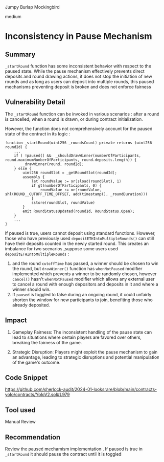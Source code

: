 Jumpy Burlap Mockingbird

medium

# Inconsistency in Pause Mechanism

## Summary
`_startRound` function has some inconsistent behavior with respect to the paused state. 
While the pause mechanism effectively prevents direct deposits and round drawing actions, it does not stop the initiation of new rounds and as long as users can deposit into multiple rounds, this paused mechanisms preventing deposit is broken and does not enforce fairness

## Vulnerability Detail
The `_startRound` function can be invoked in various scenarios : after a round is cancelled, when a round is drawn, or during contract initialization. 

However, the function does not comprehensively account for the paused state of the contract in its logic :

```solidity
function _startRound(uint256 _roundsCount) private returns (uint256 roundId) {
    ...
    if ( !paused() &&  _shouldDrawWinner(numberOfParticipants, round.maximumNumberOfParticipants, round.deposits.length)) {
        _drawWinner(round, roundId);
    } else {
        uint256 roundSlot = _getRoundSlot(roundId);
        assembly {
            let roundValue := or(sload(roundSlot), 1)
            if gt(numberOfParticipants, 0) {
                roundValue := or(roundValue, shl(ROUND__CUTOFF_TIME_OFFSET, add(timestamp(), _roundDuration)))
            }
            sstore(roundSlot, roundValue)
        }
        emit RoundStatusUpdated(roundId, RoundStatus.Open);
    }
    ...
}
```
If paused is true, users cannot deposit using standard functions. However, those who have previously used `depositETHIntoMultipleRounds()` can still have their deposits counted in the newly started round. 
This creates an imbalance for two scenarios ,suppose some users used `depositETHIntoMultipleRounds` : 
1. and the round `cutoffTime` has passed, a winner should be chosen to win the round, but `drawWinner()` function has `whenNotPaused` modifier implemented which prevents a winner to be randomly chosen, however `cancel()` hasn't `whenNotPaused` modifier which allows any external user to cancel a round with enough depositors and deposits in it and where a winner should win.
2. If `paused` is toggled to false during an ongoing round, it could unfairly shorten the window for new participants to join, benefiting those who already deposited.

## Impact
1. Gameplay Fairness: The inconsistent handling of the pause state can lead to situations where certain players are favored over others, breaking the fairness of the game.

2. Strategic Disruption: Players might exploit the pause mechanism to gain an advantage, leading to strategic disruptions and potential manipulation of the game's outcome.

## Code Snippet
https://github.com/sherlock-audit/2024-01-looksrare/blob/main/contracts-yolo/contracts/YoloV2.sol#L979

## Tool used

Manual Review

## Recommendation

Review the paused mechamism implementation , If paused is true in `_startRound` it should pause the contract until it is toggled 